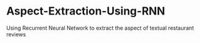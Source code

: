 # Aspect-Extraction-Using-RNN
Using Recurrent Neural Network to extract the aspect of textual restaurant reviews
